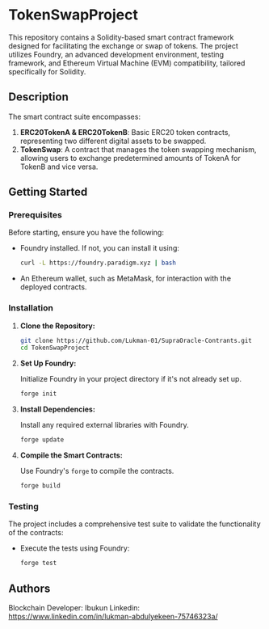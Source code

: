 # TokenSwapProject

This repository contains a Solidity-based smart contract framework designed for facilitating the exchange or swap of tokens. The project utilizes Foundry, an advanced development environment, testing framework, and Ethereum Virtual Machine (EVM) compatibility, tailored specifically for Solidity.

## Description

The smart contract suite encompasses:
1. **ERC20TokenA & ERC20TokenB**: Basic ERC20 token contracts, representing two different digital assets to be swapped.
2. **TokenSwap**: A contract that manages the token swapping mechanism, allowing users to exchange predetermined amounts of TokenA for TokenB and vice versa.

## Getting Started

### Prerequisites

Before starting, ensure you have the following:
- Foundry installed. If not, you can install it using:
   ```bash
   curl -L https://foundry.paradigm.xyz | bash
   ```
- An Ethereum wallet, such as MetaMask, for interaction with the deployed contracts.

### Installation

1. **Clone the Repository:**
   
   ```bash
   git clone https://github.com/Lukman-01/SupraOracle-Contrants.git
   cd TokenSwapProject
   ```

2. **Set Up Foundry:**

   Initialize Foundry in your project directory if it's not already set up.

   ```bash
   forge init
   ```

3. **Install Dependencies:**

   Install any required external libraries with Foundry.

   ```bash
   forge update
   ```

4. **Compile the Smart Contracts:**

   Use Foundry's `forge` to compile the contracts.

   ```bash
   forge build
   ```

### Testing

The project includes a comprehensive test suite to validate the functionality of the contracts:

- Execute the tests using Foundry:

  ```bash
  forge test
  ```

## Authors

Blockchain Developer: Ibukun
Linkedin: https://www.linkedin.com/in/lukman-abdulyekeen-75746323a/
 